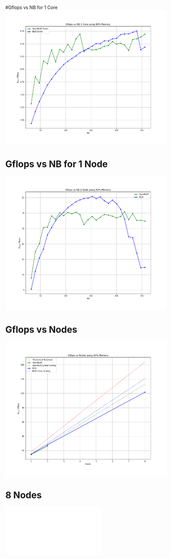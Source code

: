 #Gflops vs NB for 1 Core
![](gflops_vs_nb_1_core_80_percent_memory.png)

# Gflops vs NB for 1 Node
![](gflops_vs_nb_1_node_80_percent_memory.png)

# Gflops vs Nodes
![](gflops_vs_nodes_80_percent_memory.png)

# 8 Nodes
![](HPL.out.8_node_WR.md)

